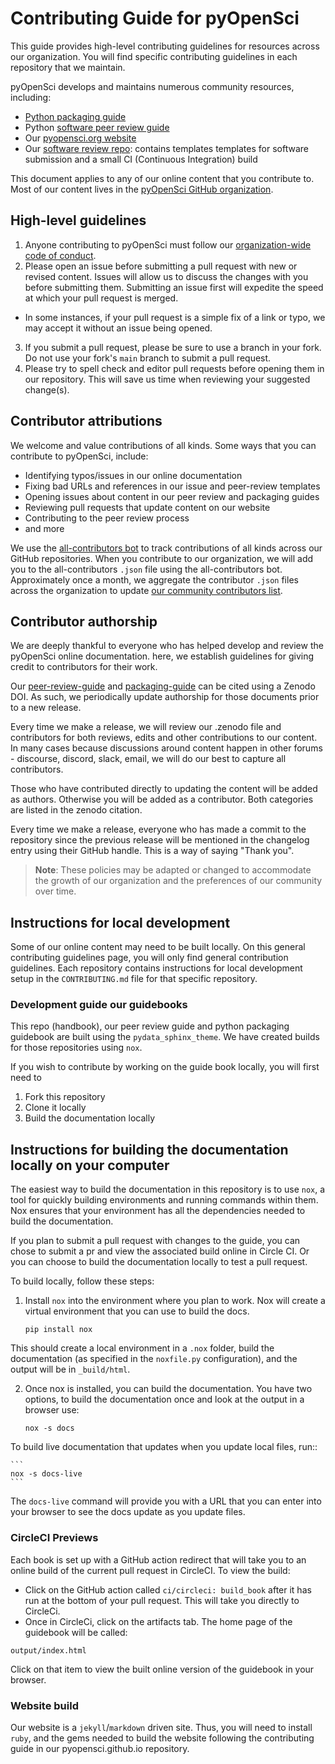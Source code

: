 # Contributing Guide for pyOpenSci

This guide provides high-level contributing guidelines for resources across our organization. You will find specific contributing guidelines in each repository that
we maintain.

pyOpenSci develops and maintains numerous community resources, including:

- [Python packaging guide](https://github.com/pyOpenSci/python-package-guide)
- Python [software peer review guide](https://github.com/pyOpenSci/software-peer-review)
- Our [pyopensci.org website](https://github.com/pyOpenSci/pyopensci.github.io)
- Our [software review repo](https://github.com/pyOpenSci/software-submission): contains templates templates for software submission and a small CI (Continuous Integration) build

This document applies to any of our online content that you
contribute to. Most of our content lives in the [pyOpenSci
GitHub organization](https://github.com/pyopensci).

## High-level guidelines

1. Anyone contributing to pyOpenSci must follow our [organization-wide code of conduct](https://www.pyopensci.org/handbook/CODE_OF_CONDUCT.html).
2. Please open an issue before submitting a pull request with new or revised content. Issues will allow us to discuss the changes with you before submitting them. Submitting an issue first will expedite the speed at which your pull request is merged.

- In some instances, if your pull request is a simple fix of a link or typo, we may accept it without an issue being opened.

3. If you submit a pull request, please be sure to use a branch in your fork. Do not use your fork's `main` branch to submit a pull request.
4. Please try to spell check and editor pull requests before opening them in our repository. This will save us time when reviewing your suggested change(s).

## Contributor attributions

We welcome and value contributions of all kinds. Some ways that
you can contribute to pyOpenSci, include:

- Identifying typos/issues in our online documentation
- Fixing bad URLs and references in our issue and peer-review templates
- Opening issues about content in our peer review and packaging guides
- Reviewing pull requests that update content on our website
- Contributing to the peer review process
- and more

We use the [all-contributors bot](https://allcontributors.org/) to track contributions of all kinds
across our GitHub repositories. When you contribute to our organization, we will add you to the all-contributors `.json` file
using the all-contributors bot. Approximately once a month, we aggregate the contributor `.json` files across the organization to update [our community contributors
list](https://www.pyopensci.org/our-community/#pyopensci-community-contributors).

## Contributor authorship

We are deeply thankful to everyone who has helped develop and review the pyOpenSci
online documentation. here, we establish guidelines
for giving credit to contributors for their work.

Our [peer-review-guide](https://zenodo.org/record/7101778) and [packaging-guide](https://zenodo.org/record/7786869) can be cited using a
Zenodo DOI. As such, we periodically update authorship for those documents prior to a new release.

Every time we make a release, we will review our .zenodo file and contributors for both reviews, edits and other contributions to our content. In many cases because discussions around content happen in other forums - discourse, discord, slack, email, we will do our best to capture all contributors.

Those who have contributed directly to updating the content will be added as authors. Otherwise you will be added as a contributor. Both categories are listed in the zenodo citation.

Every time we make a release, everyone who has made a commit to the repository since the previous release will be mentioned in the changelog entry using their GitHub handle. This is a way of saying "Thank you".

> **Note**: These policies may be adapted or changed to
> accommodate the growth of our organization and the preferences of our community over time.

## Instructions for local development

Some of our online content may need to be built locally.
On this general contributing guidelines page, you will only find general contribution guidelines. Each repository contains instructions for local development setup
in the `CONTRIBUTING.md` file for that specific repository.

### Development guide our guidebooks

This repo (handbook), our peer review guide and python packaging guidebook are built using the `pydata_sphinx_theme`. We have created builds
for those repositories using `nox`.

If you wish to contribute by working on the guide book locally, you
will first need to

1. Fork this repository
2. Clone it locally
3. Build the documentation locally

## Instructions for building the documentation locally on your computer

The easiest way to build the documentation in this repository is to use `nox`,
a tool for quickly building environments and running commands within them.
Nox ensures that your environment has all the dependencies needed to build the documentation.

If you plan to submit a pull request with changes to the guide, you can chose to submit a pr and view the associated build online in Circle CI. Or you can choose to build the documentation locally to test a pull request.

To build locally, follow these steps:

1. Install `nox` into the environment where you plan to work. Nox will create a virtual environment that you can use to build the docs.

   ```
   pip install nox
   ```

This should create a local environment in a `.nox` folder, build the documentation (as specified in the `noxfile.py` configuration), and the output will be in `_build/html`.

2. Once nox is installed, you can build the documentation. You have two options, to build the documentation once and look at the output in a browser use:

   ```
   nox -s docs
   ```

To build live documentation that updates when you update local files, run::

    ```
    nox -s docs-live
    ```

The `docs-live` command will provide you with a URL that you can enter into your
browser to see the docs update as you update files.

### CircleCI Previews

Each book is set up with a GitHub action redirect that will take you to an online
build of the current pull request in CircleCI. To view the build:

- Click on the GitHub action called `ci/circleci: build_book` after it has run at the bottom of your pull request. This will
  take you directly to CircleCi.
- Once in CircleCi, click on the artifacts tab. The home page of the guidebook will be called:

`output/index.html`

Click on that item to view the built online version of the guidebook in your
browser.

### Website build

Our website is a `jekyll`/`markdown` driven site. Thus, you will need to install `ruby`, and the gems needed to build the website following the contributing guide in our pyopensci.github.io repository.
